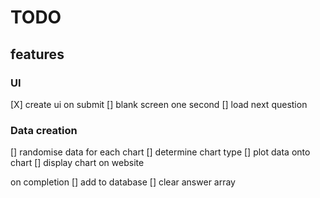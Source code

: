 # TODO

## features
### UI
[X] create ui
on submit
    [] blank screen one second
    [] load next question

### Data creation
[] randomise data for each chart
[] determine chart type
[] plot data onto chart
[] display chart on website

on completion
    [] add to database
    [] clear answer array

